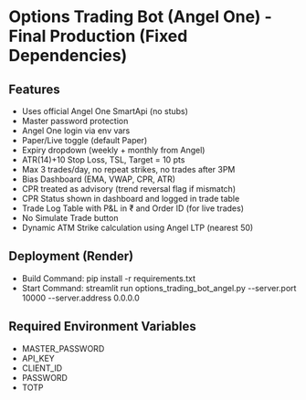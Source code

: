 # Options Trading Bot (Angel One) - Final Production (Fixed Dependencies)

## Features
- Uses official Angel One SmartApi (no stubs)
- Master password protection
- Angel One login via env vars
- Paper/Live toggle (default Paper)
- Expiry dropdown (weekly + monthly from Angel)
- ATR(14)+10 Stop Loss, TSL, Target = 10 pts
- Max 3 trades/day, no repeat strikes, no trades after 3PM
- Bias Dashboard (EMA, VWAP, CPR, ATR)
- CPR treated as advisory (trend reversal flag if mismatch)
- CPR Status shown in dashboard and logged in trade table
- Trade Log Table with P&L in ₹ and Order ID (for live trades)
- No Simulate Trade button
- Dynamic ATM Strike calculation using Angel LTP (nearest 50)

## Deployment (Render)
- Build Command:
  pip install -r requirements.txt
- Start Command:
  streamlit run options_trading_bot_angel.py --server.port 10000 --server.address 0.0.0.0

## Required Environment Variables
- MASTER_PASSWORD
- API_KEY
- CLIENT_ID
- PASSWORD
- TOTP
